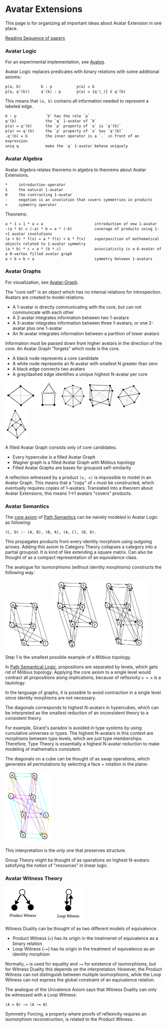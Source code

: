 # Avatar Extensions

This page is for organizing all important ideas about Avatar Extension in one place.

[Reading Sequence of papers](https://github.com/advancedresearch/path_semantics/blob/master/sequences.md#avatar-extensions)

### Avatar Logic

For an experimental implementation, see [Avalog](https://github.com/advancedresearch/avalog).

Avatar Logic replaces predicates with binary relations with some additional axioms:

```text
p(a, b)         b : p           p(a) = b
p(a, q'(b))     q'(b) : p       p(a) = {q'(_)} ∈ q'(b)
```

This means that `(a, b)` contains all information needed to represent a labeled edge.

```text
b : p             `b` has the role `p`
q'(b)             the `q` 1-avatar of `b`
p(a) = q'(b)      the `p` property of `a` is `q'(b)`
p(a) => q'(b)     the `p` property of `a` has `q'(b)`
.q'(b) = b        the inner operator is a `.` in front of an expression
uniq q            make the `q` 1-avatar behave uniquely
```

### Avatar Algebra

Avatar Algebra relates theorems in algebra to theorems about Avatar Extensions.

```
*     introduction operator
1     the natural 1-avatar
0     the contracting 1-avatar
-     negation is an involution that covers symmetries in products
+     symmetry operator
```

Theorems:

```
a * 1 = 1 * a = a                       introduction of new 1-avatar
-(a * b) = (-a) * b = a * (-b)          coverage of products using 1->1 avatar involutions
(a + b) * f(x) = a * f(x) + b * f(x)    superposition of mathematical objects related to 1-avatar symmetry
(a * b) * c = a * (b * c)               associativity is a 6-avatar of a 9-vertex filled avatar graph
a + b = b + a                           symmetry between 1-avatars
```

### Avatar Graphs

For visualization, see [Avatar-Graph](https://github.com/advancedresearch/avatar_graph).

The "core self" is an object which has no internal relations for introspection.
Avatars are created to model relations.

- A 1-avatar is directly communicating with the core, but can not communicate with each other
- A 2-avatar integrates information between two 1-avatars
- A 3-avatar integrates information between three 1-avatars, or one 2-avatar plus one 1-avatar
- An N-avatar integrates information between a partition of lower avatars

Information must be passed down from higher avatars in the direction of the core.
An Avatar Graph "forgets" which node is the core.

- A black node represents a core candidate
- A white node represents an N-avatar with smallest N greater than zero
- A black edge connects two avatars
- A gray/dashed edge identifies a unique highest N-avatar per core

![square](./images/avatar4-01.png)
![5-avatar](./images/avatar5-01.png)
![wagner](./images/wagner.png)
![wagner-mobius](./images/wagner-mobius.png)
![counter example to 2^n conjecture](./images/avatar6-03.png)
![associativity](./images/associativity.png)

A filled Avatar Graph consists only of core candidates.

- Every hypercube is a filled Avatar Graph
- Wagner graph is a filled Avatar Graph with Möbius topology
- Filled Avatar Graphs are bases for groupoid self-similarity

A reflection witnessed by a product `(x, x)` is impossible to model in an Avatar Graph.
This means that a "copy" of `x` must be constructed, which eventually requires copies of 1-avatars.
Translated into a theorem about Avatar Extensions, this means 1->1 avatars "covers" products.

### Avatar Semantics

The [core axiom](https://github.com/advancedresearch/path_semantics/blob/master/sequences.md#foundation) of [Path Semantics](https://github.com/advancedresearch/path_semantics) can be naively modeled in Avatar Logic as following:

```
(C, D) :- (A, B), (B, A), (A, C), (B, D).
```

This propagates products from every identity morphism using outgoing arrows.
Adding this axiom to Category Theory collapses a category into a partial groupoid.
It is kind of like extending a square matrix.
Can also be thought of as a compact representation of an equivalence class.

The analogue for isomorphisms (without identity morphisms) constructs the following way:

![step1](./images/iso-step1.png)
![step2](./images/iso-step2.png)
![step3](./images/iso-step3.png)

Step 1 is the smallest possible example of a Möbius topology.

In [Path Semantical Logic](https://github.com/advancedresearch/path_semantics/blob/master/sequences.md#path-semantical-logic),
propositions are separated by levels, which gets rid of Möbius topology.
Applying the core axiom to a single level would contract all propositions along implications,
because of reflexivity `x = x` is a tautology.

In the language of graphs, it is possible to avoid contraction in a single level since identity morphisms are not necessary.

The diagonals corresponds to highest N-avatars in hypercubes,
which can be interpreted as the smallest reduction of an inconsistent theory to a consistent theory.

For example, Girard's paradox is avoided in type systems by using cumulative universes or types.
The highest N-avatars in this context are morphisms between type levels, which are just type memberships.
Therefore, Type Theory is essentially a highest N-avatar reduction to make modeling of mathematics consistent.

The diagonals on a cube can be thought of as swap operations,
which generates all permutations by selecting a face + rotation in the plane:

![swap-cube](./images/cube-swap.png)

This interpretation is the only one that preserves structure.

Group Theory might be thought of as operations on highest N-avatars satisfying the notion of "resources" in linear logic.

### Avatar Witness Theory

![witness-duality](./images/witness-duality.png)

Witness Duality can be thought of as two different models of equivalence.

- Product Witness (`=`) has its origin in the treatmenet of equivalence as a binary relation
- Loop Witness (`~=`) has its origin in the treatment of equivalence as an identity morphism

Normally, `=` is used for equality and `~=` for existence of isomorphisms,
but for Witness Duality this depends on the interpretation.
However, the Product Witness can not distinguish between multiple isomorphisms,
while the Loop Witness can not express the global constraint of an equivalence relation.

The analogue of the Univalence Axiom says that Witness Duality can only be witnessed with a Loop Witness:

```text
(A = B) ~= (A ~= B)
```

Symmetry Forcing, a property where proofs of reflexivity requires an isomorphism reconstruction,
is related to the Product Witness.
